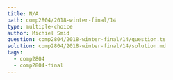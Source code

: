 ```yaml
---
title: N/A
path: comp2804/2018-winter-final/14
type: multiple-choice
author: Michiel Smid
question: comp2804/2018-winter-final/14/question.ts
solution: comp2804/2018-winter-final/14/solution.md
tags:
  - comp2804
  - comp2804-final
---
```

